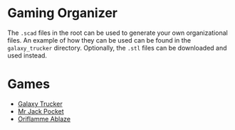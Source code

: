 # Gaming Organizer

The `.scad` files in the root can be used to generate your own organizational files.  An example of how they can be used can be found in the `galaxy_trucker` directory.  Optionally, the `.stl` files can be downloaded and used instead.

# Games
- [Galaxy Trucker](https://github.com/pcon/game_organizer/tree/main/galaxy_trucker)
- [Mr Jack Pocket](https://github.com/pcon/game_organizer/tree/main/mr_jack_pocket)
- [Oriflamme Ablaze](https://github.com/pcon/game_organizer/tree/main/oriflamme_ablaze)
